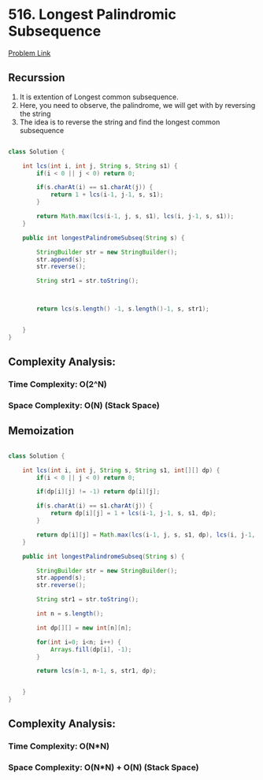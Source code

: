 # 516. Longest Palindromic Subsequence

[Problem Link](https://leetcode.com/problems/longest-palindromic-subsequence/description/)

## Recurssion

1. It is extention of Longest common subsequence.
2. Here, you need to observe, the palindrome, we will get with by reversing the string
3. The idea is to reverse the string and find the longest common subsequence

```Java

class Solution {

    int lcs(int i, int j, String s, String s1) {
        if(i < 0 || j < 0) return 0;

        if(s.charAt(i) == s1.charAt(j)) {
            return 1 + lcs(i-1, j-1, s, s1);
        }

        return Math.max(lcs(i-1, j, s, s1), lcs(i, j-1, s, s1));
    }

    public int longestPalindromeSubseq(String s) {

        StringBuilder str = new StringBuilder();
        str.append(s);
        str.reverse();

        String str1 = str.toString();



        return lcs(s.length() -1, s.length()-1, s, str1);


    }
}

```

## Complexity Analysis:

### Time Complexity: O(2^N)

### Space Complexity: O(N) (Stack Space)

## Memoization

```Java

class Solution {

    int lcs(int i, int j, String s, String s1, int[][] dp) {
        if(i < 0 || j < 0) return 0;

        if(dp[i][j] != -1) return dp[i][j];

        if(s.charAt(i) == s1.charAt(j)) {
            return dp[i][j] = 1 + lcs(i-1, j-1, s, s1, dp);
        }

        return dp[i][j] = Math.max(lcs(i-1, j, s, s1, dp), lcs(i, j-1, s, s1, dp));
    }

    public int longestPalindromeSubseq(String s) {

        StringBuilder str = new StringBuilder();
        str.append(s);
        str.reverse();

        String str1 = str.toString();

        int n = s.length();

        int dp[][] = new int[n][n];

        for(int i=0; i<n; i++) {
            Arrays.fill(dp[i], -1);
        }

        return lcs(n-1, n-1, s, str1, dp);


    }
}

```

## Complexity Analysis:

### Time Complexity: O(N\*N)

### Space Complexity: O(N\*N) + O(N) (Stack Space)
